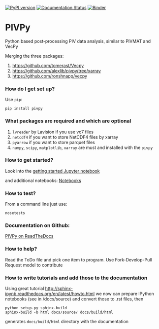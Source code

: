 [![PyPI version](https://badge.fury.io/py/pivpy.svg)](https://badge.fury.io/py/pivpy)
[![Documentation Status](https://readthedocs.org/projects/pivpy/badge/?version=latest)](https://pivpy.readthedocs.io/en/latest/?badge=latest)
[![Binder](https://mybinder.org/badge_logo.svg)](https://mybinder.org/v2/gh/alexlib/pivpy/master?filepath=examples%2Fnotebooks%2FGetting_Started.ipynb)



# PIVPy
Python based post-processing PIV data analysis, similar to PIVMAT and VecPy

Merging the three packages: 
1. https://github.com/tomerast/Vecpy
2. https://github.com/alexlib/pivpy/tree/xarray
3. https://github.com/ronshnapp/vecpy




### How do I get set up? ###

Use `pip`:  

    pip install pivpy
    
### What packages are required and which are optional

1. `lvreader` by Lavision if you use vc7 files
2. `netcdf4` if you want to store NetCDF4 files by xarray
3. `pyarrow` if you want to store parquet files
4. `numpy`, `scipy`, `matplotlib`, `xarray` are must and installed with the `pivpy`
    
### How to get started? 

Look into the [getting started Jupyter notebook](https://github.com/alexlib/pivpy/blob/master/examples/notebooks/Getting_Started.ipynb)

and additional notebooks:
[Notebooks](https://github.com/alexlib/pivpy/blob/master/examples/notebooks/)



### How to test? ### 

From a command line just use:

    nosetests
    
### Documentation on Github:

[PIVPy on ReadTheDocs](http://pivpy.readthedocs.io)

### How to help? ###

Read the ToDo file and pick one item to program. Use Fork-Develop-Pull Request model to 
contribute

### How to write tutorials and add those to the documentation ###

Using great tutorial http://sphinx-ipynb.readthedocs.org/en/latest/howto.html we now can 
prepare IPython notebooks (see in /docs/source) and convert those to .rst files, then 

    python setup.py sphinx-build
    sphinx-build -b html docs/source/ docs/build/html
    
generates ```docs/build/html``` directory with the documentation
